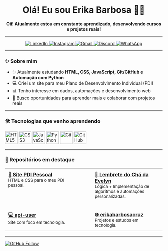 <h1 align="center">Olá! Eu sou Erika Barbosa 👋🏾</h1>

<p align="center">
  <b>Oii! Atualmente estou em constante aprendizado, desenvolvendo cursos e projetos reais!</b><br>

</p>

---

<p align="center">
  <a href="https://www.linkedin.com/in/erika-barbosa-da-cruz-587911186/" target="_blank">
    <img src="https://img.shields.io/badge/LinkedIn-blue?style=for-the-badge&logo=linkedin&logoColor=white" alt="LinkedIn">
  </a>
  <a href="https://www.instagram.com/erikargn22/" target="_blank">
    <img src="https://img.shields.io/badge/Instagram-E4405F?style=for-the-badge&logo=instagram&logoColor=white" alt="Instagram">
  </a>
  <a href="mailto:erikaregis42@gmail.com" target="_blank">
    <img src="https://img.shields.io/badge/Gmail-D14836?style=for-the-badge&logo=gmail&logoColor=white" alt="Gmail">
  </a>
  <a href="https://discord.com/channels/@me" target="_blank">
    <img src="https://img.shields.io/badge/Discord-5865F2?style=for-the-badge&logo=discord&logoColor=white" alt="Discord">
  </a>
  <a href="https://wa.me/5531975011396" target="_blank">
    <img src="https://img.shields.io/badge/WhatsApp-25D366?style=for-the-badge&logo=whatsapp&logoColor=white" alt="WhatsApp">
  </a>
</p>

---

### ✨ Sobre mim

- ✨ Atualmente estudando **HTML, CSS, JavaScript, Git/GitHub e Automação com Python**
- 💻 Criei um site para meu Plano de Desenvolvimento Individual (PDI)
- 📊 Tenho interesse em dados, automações e desenvolvimento web
- 🎯 Busco oportunidades para aprender mais e colaborar com projetos reais

---

### 🛠️ Tecnologias que venho aprendendo

<p align="left">
  <img src="https://cdn.jsdelivr.net/gh/devicons/devicon/icons/html5/html5-original.svg" height="40" alt="HTML5"/>
  <img src="https://cdn.jsdelivr.net/gh/devicons/devicon/icons/css3/css3-original.svg" height="40" alt="CSS3"/>
  <img src="https://cdn.jsdelivr.net/gh/devicons/devicon/icons/javascript/javascript-original.svg" height="40" alt="JavaScript"/>
  <img src="https://cdn.jsdelivr.net/gh/devicons/devicon/icons/python/python-original.svg" height="40" alt="Python"/>
  <img src="https://cdn.jsdelivr.net/gh/devicons/devicon/icons/git/git-original.svg" height="40" alt="Git"/>
  <img src="https://cdn.jsdelivr.net/gh/devicons/devicon/icons/github/github-original.svg" height="40" alt="GitHub"/>
</p>

---

<h3>📌 Repositórios em destaque</h3>

<table>
  <tr>
    <td width="45%" style="padding: 10px; vertical-align: top;">
      <a href="https://github.com/Erika918/pdi-pessoal" target="_blank"><strong>📘 Site PDI Pessoal</strong></a><br>
      <sub>HTML e CSS para o meu PDI pessoal.</sub>
    </td>
    <td width="10%"></td>
    <td width="45%" style="padding: 10px; vertical-align: top;">
      <a href="https://github.com/Erika918/lembrete-do-chadaevelyn" target="_blank"><strong>🍵 Lembrete do Chá da Evelyn</strong></a><br>
      <sub>Lógica + Implementação de algoritmos e automações personalizadas.</sub>
    </td>
  </tr>
  <tr><td colspan="3" style="height: 20px;"></td></tr>
  <tr>
    <td width="45%" style="padding: 10px; vertical-align: top;">
      <a href="https://erika918.github.io/github-api-user/" target="_blank"><strong>💻 api-user</strong></a><br>
      <sub>Site com foco em tecnologia.</sub>
    </td>
    <td width="10%"></td>
    <td width="45%" style="padding: 10px; vertical-align: top;">
      <a href="https://erika918.github.io/erikabarbosacruz.github.io/" target="_blank"><strong>🌐 erikabarbosacruz</strong></a><br>
      <sub>Projetos e estudos em tecnologia.</sub>
    </td>
  </tr>
</table>

---
<a href="https://github.com/Erika918" target="_blank">
  <img src="https://img.shields.io/github/followers/Erika918?label=Follow&style=social" alt="GitHub Follow">
</a>
